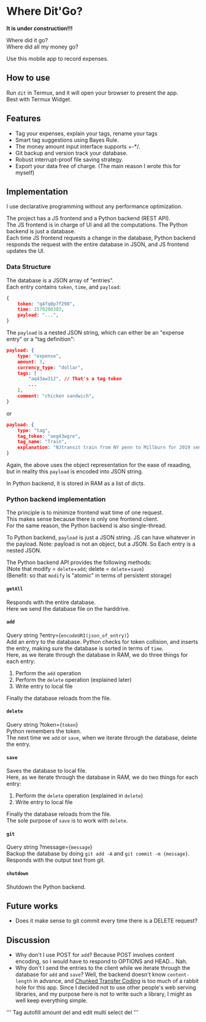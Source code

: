 # Where Dit'Go? 
**It is under construction!!!**  

Where did it go?  
Where did all my money go?  

Use this mobile app to record expenses.  

## How to use
Run `dit` in Termux, and it will open your browser to present the app.  
Best with Termux Widget.  

## Features
* Tag your expenses, explain your tags, rename your tags  
* Smart tag suggestions using Bayes Rule.  
* The money amount input interface supports +-*/.  
* Git backup and version track your database.  
* Robust interrupt-proof file saving strategy.  
* Export your data free of charge. (The main reason I wrote this for myself)  

## Implementation
I use declarative programming without any performance optimization.  

The project has a JS frontend and a Python backend (REST API).  
The JS frontend is in charge of UI and all the computations. The Python backend is just a database.  
Each time JS frontend requests a change in the database, Python backend responds the request with the entire database in JSON, and JS frontend updates the UI.  

### Data Structure
The database is a JSON array of "entries".  
Each entry contains `token`, `time`, and `payload`:  
```JSON
{
    token: "q4fq8p7f298", 
    time: 1570200303,
    payload: "...", 
}
```
The `payload` is a nested JSON string, which can either be an "expense entry" or a "tag definition":  
```JSON
payload: {
    type: "expense", 
    amount: 3, 
    currency_type: "dollar", 
    tags: [
        "aq43aw312", // That's a tag token
        ...
    ], 
    comment: "chicken sandwich", 
}
```
or  
```JSON
payload: {
    type: "tag", 
    tag_token: "aeg43wgre", 
    tag_name: "Train", 
    explanation: "NJtransit train from NY penn to Millburn for 2019 semester", 
}
```
Again, the above uses the object representation for the ease of reaading, but in reality this `payload` is encoded into JSON string.  

In Python backend, it is stored in RAM as a list of dicts.  

### Python backend implementation
The principle is to minimize frontend wait time of one request.  
This makes sense because there is only one frontend client.  
For the same reason, the Python backend is also single-thread.  

To Python backend, `payload` is just a JSON string. 
JS can have whatever in the payload. 
Note: payload is not an object, but a JSON. So Each entry is a nested JSON. 

The Python backend API provides the following methods:  
(Note that modify = `delete`+`add`; delete = `delete`+`save`)  
(Benefit: so that `modify` is "atomic" in terms of persistent storage)  

#### `getAll`
Responds with the entire database.  
Here we send the database file on the harddrive.  

#### `add`
Query string ?entry={`encodeURI(json_of_entry)`}  
Add an entry to the database. Python checks for token collision, and inserts the entry, making sure the database is sorted in terms of `time`.  
Here, as we iterate through the database in RAM, we do three things for each entry:  
1. Perform the `add` operation  
2. Perform the `delete` operation (explained later)  
3. Write entry to local file  

Finally the database reloads from the file.  

#### `delete`
Query string ?token={`token`}  
Python remembers the token.  
The next time we `add` or `save`, when we iterate through the database, delete the entry.  

#### `save`
Saves the database to local file.  
Here, as we iterate through the database in RAM, we do two things for each entry:  
1. Perform the `delete` operation (explained in `delete`)  
2. Write entry to local file  

Finally the database reloads from the file.  
The sole purpose of `save` is to work with `delete`.  

#### `git`
Query string ?message={`message`}  
Backup the database by doing `git add -A` and `git commit -m {message}`.  
Responds with the output text from git.  

#### `shutdown`
Shutdown the Python backend.  

## Future works
* Does it make sense to git commit every time there is a DELETE request?  

## Discussion
* Why don't I use POST for `add`? Because POST involves content encoding, so I would have to respond to OPTIONS and HEAD... Nah.  
* Why don't I send the entries to the client while we iterate through the database for `add` and `save`? Well, the backend doesn't know `content-length` in advance, and [Chunked Transfer Coding](https://www.w3.org/Protocols/rfc2616/rfc2616-sec3.html#sec3.6.1) is too much of a rabbit hole for this app. Since I decided not to use other people's web serving libraries, and my purpose here is not to write such a library, I might as well keep everything simple.  

'''
Tag autofill amount
del and edit
multi select del
'''
